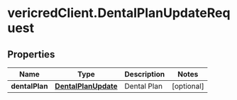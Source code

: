 # vericredClient.DentalPlanUpdateRequest

## Properties
Name | Type | Description | Notes
------------ | ------------- | ------------- | -------------
**dentalPlan** | [**DentalPlanUpdate**](DentalPlanUpdate.md) | Dental Plan | [optional] 


